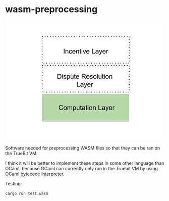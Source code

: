 # wasm-preprocessing

<p align="center">
  <img src="./Computation Layer.jpg"/>
</p>

Software needed for preprocessing WASM files so that they can be ran on the TrueBit VM.

I think it will be better to implement these steps in some other language than OCaml, because OCaml can currently only run in the Truebit
VM by using OCaml bytecode interpreter.

Testing:
```
cargo run test.wasm
```
